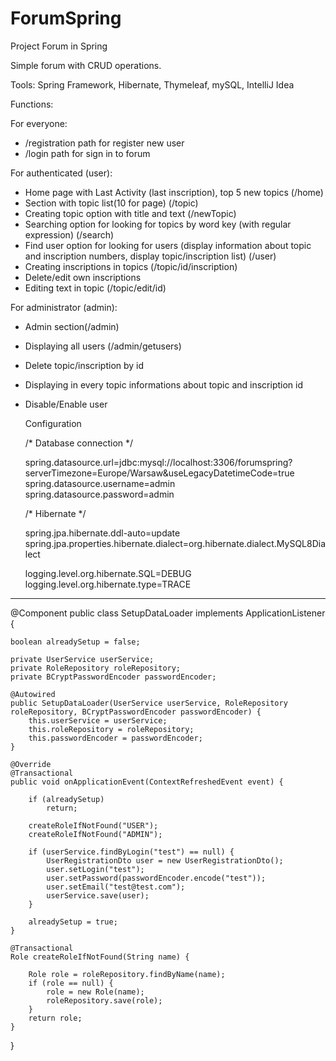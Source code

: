 # ForumSpring
Project Forum in Spring

Simple forum with CRUD operations.

Tools: Spring Framework, Hibernate, Thymeleaf, mySQL, IntelliJ Idea

Functions:

For everyone:
- /registration path for register new user
- /login path for sign in to forum

For authenticated (user):
- Home page with Last Activity (last inscription), top 5 new topics (/home)
- Section with topic list(10 for page) (/topic)
- Creating topic option with title and text (/newTopic)
- Searching option for looking for topics by word key (with regular expression) (/search)
- Find user option for looking for users (display information about topic and inscription numbers, display topic/inscription list) (/user)
- Creating inscriptions in topics (/topic/id/inscription)
- Delete/edit own inscriptions
- Editing text in topic (/topic/edit/id)

For administrator (admin):
- Admin section(/admin)
- Displaying all users (/admin/getusers)
- Delete topic/inscription by id
- Displaying in every topic informations about topic and inscription id
- Disable/Enable user

    Configuration

    /* Database connection */

    spring.datasource.url=jdbc:mysql://localhost:3306/forumspring?serverTimezone=Europe/Warsaw&useLegacyDatetimeCode=true
    spring.datasource.username=admin
    spring.datasource.password=admin

    /* Hibernate */

    spring.jpa.hibernate.ddl-auto=update
    spring.jpa.properties.hibernate.dialect=org.hibernate.dialect.MySQL8Dialect

    logging.level.org.hibernate.SQL=DEBUG
    logging.level.org.hibernate.type=TRACE

--------------------------

@Component
public class SetupDataLoader implements ApplicationListener<ContextRefreshedEvent> {

    boolean alreadySetup = false;

    private UserService userService;
    private RoleRepository roleRepository;
    private BCryptPasswordEncoder passwordEncoder;

    @Autowired
    public SetupDataLoader(UserService userService, RoleRepository roleRepository, BCryptPasswordEncoder passwordEncoder) {
        this.userService = userService;
        this.roleRepository = roleRepository;
        this.passwordEncoder = passwordEncoder;
    }

    @Override
    @Transactional
    public void onApplicationEvent(ContextRefreshedEvent event) {

        if (alreadySetup)
            return;

        createRoleIfNotFound("USER");
        createRoleIfNotFound("ADMIN");

        if (userService.findByLogin("test") == null) {
            UserRegistrationDto user = new UserRegistrationDto();
            user.setLogin("test");
            user.setPassword(passwordEncoder.encode("test"));
            user.setEmail("test@test.com");
            userService.save(user);
        }

        alreadySetup = true;
    }

    @Transactional
    Role createRoleIfNotFound(String name) {

        Role role = roleRepository.findByName(name);
        if (role == null) {
            role = new Role(name);
            roleRepository.save(role);
        }
        return role;
    }
}



